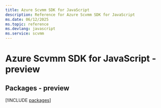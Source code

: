 ```yaml
---
title: Azure Scvmm SDK for JavaScript
description: Reference for Azure Scvmm SDK for JavaScript
ms.date: 06/12/2025
ms.topic: reference
ms.devlang: javascript
ms.service: scvmm
---
```

# Azure Scvmm SDK for JavaScript - preview
## Packages - preview
[!INCLUDE [packages](scvmm-index.md)]